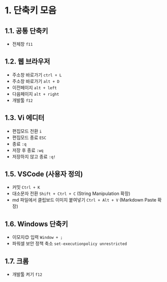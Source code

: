# 1. 단축키 모음

## 1.1. 공통 단축키

- 전체창 `f11`

## 1.2. 웹 브라우저

- 주소창 바로가기 `ctrl + L`
- 주소창 바로가기 `alt + D`
- 이전페이지 `alt + left`
- 다음페이지 `alt + right`
- 개발툴 `f12`

## 1.3. Vi 에디터

- 편집모드 전환 `i`
- 편집모드 종료 `ESC`
- 종료 `:q`
- 저장 후 종료 `:wq`
- 저장하지 않고 종료 `:q!`

## 1.5. VSCode (사용자 정의)

- 커밋 `Ctrl + K`
- 대소문자 전환 `Shift + Ctrl + C` (String Manipulation 확장)
- md 파일에서 클립보드 이미지 붙여넣기 `Ctrl + Alt + V` (Markdown Paste 확장)

## 1.6. Windows 단축키

- 이모지😊 입력 `Window + ;`
- 파워셀 보안 정책 축소 `set-executionpolicy unrestricted`

## 1.7. 크롬

- 개발툴 켜기 `f12`
